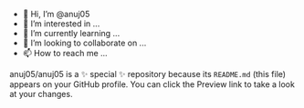 - 👋 Hi, I’m @anuj05
- 👀 I’m interested in ...
- 🌱 I’m currently learning ...
- 💞️ I’m looking to collaborate on ...
- 📫 How to reach me ...

anuj05/anuj05 is a ✨ special ✨ repository because its `README.md` (this file) appears on your GitHub profile.
You can click the Preview link to take a look at your changes.


